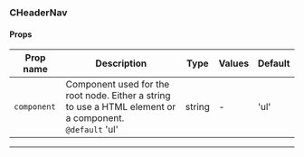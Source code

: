 ### CHeaderNav

#### Props

| Prop name              | Description                                                                                                 | Type   | Values | Default |
| ---------------------- | ----------------------------------------------------------------------------------------------------------- | ------ | ------ | ------- |
| <code>component</code> | Component used for the root node. Either a string to use a HTML element or a component.<br/>`@default` 'ul' | string | -      | 'ul'    |

---
